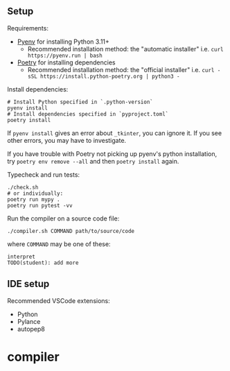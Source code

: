 ## Setup

Requirements:

- [Pyenv](https://github.com/pyenv/pyenv) for installing Python 3.11+
  - Recommended installation method: the "automatic installer"
    i.e. `curl https://pyenv.run | bash`
- [Poetry](https://python-poetry.org/) for installing dependencies
  - Recommended installation method: the "official installer"
    i.e. `curl -sSL https://install.python-poetry.org | python3 -`

Install dependencies:

    # Install Python specified in `.python-version`
    pyenv install
    # Install dependencies specified in `pyproject.toml`
    poetry install

If `pyenv install` gives an error about `_tkinter`, you can ignore it.
If you see other errors, you may have to investigate.

If you have trouble with Poetry not picking up pyenv's python installation,
try `poetry env remove --all` and then `poetry install` again.

Typecheck and run tests:

    ./check.sh
    # or individually:
    poetry run mypy .
    poetry run pytest -vv

Run the compiler on a source code file:

    ./compiler.sh COMMAND path/to/source/code

where `COMMAND` may be one of these:

    interpret
    TODO(student): add more

## IDE setup

Recommended VSCode extensions:

- Python
- Pylance
- autopep8
# compiler
